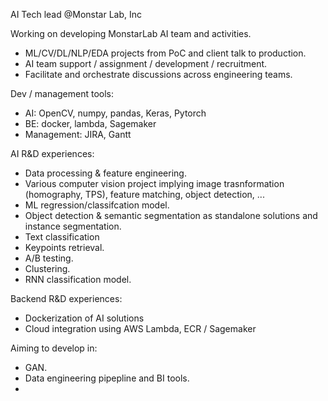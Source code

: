 AI Tech lead @Monstar Lab, Inc

Working on developing MonstarLab AI team and activities.
- ML/CV/DL/NLP/EDA projects from PoC and client talk to production.
- AI team support / assignment / development / recruitment.
- Facilitate and orchestrate discussions across engineering teams.

Dev / management tools:
- AI: OpenCV, numpy, pandas, Keras, Pytorch
- BE: docker, lambda, Sagemaker
- Management: JIRA, Gantt

AI R&D experiences:
- Data processing & feature engineering.
- Various computer vision project implying image trasnformation (homography, TPS), feature matching, object detection, ...
- ML regression/classifcation model.
- Object detection & semantic segmentation as standalone solutions and instance segmentation.
- Text classification
- Keypoints retrieval.
- A/B testing.
- Clustering.
- RNN classification model.

Backend R&D experiences:
- Dockerization of AI solutions
- Cloud integration using AWS Lambda, ECR / Sagemaker

Aiming to develop in:
- GAN.
- Data engineering pipepline and BI tools.
- 
